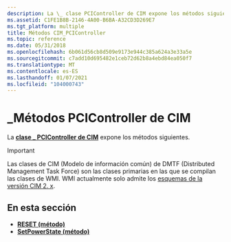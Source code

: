 ```yaml
---
description: La \_ clase PCIController de CIM expone los métodos siguientes.
ms.assetid: C1FE1B8B-2146-4A00-B6BA-A32CD3D269E7
ms.tgt_platform: multiple
title: Métodos CIM_PCIController
ms.topic: reference
ms.date: 05/31/2018
ms.openlocfilehash: 6b061d56cb8d509e9173e944c385a624a3e33a5e
ms.sourcegitcommit: c7add10d695482e1ceb72d62b8a4ebd84ea050f7
ms.translationtype: MT
ms.contentlocale: es-ES
ms.lasthandoff: 01/07/2021
ms.locfileid: "104000743"
---
```

# <a name="cim_pcicontroller-methods"></a>\_Métodos PCIController de CIM

La [**clase \_ PCIController de CIM**](cim-pcicontroller.md) expone los métodos siguientes.

> [!IMPORTANT]
> Las clases de CIM (Modelo de información común) de DMTF (Distributed Management Task Force) son las clases primarias en las que se compilan las clases de WMI. WMI actualmente solo admite los [esquemas de la versión CIM 2. x](https://dmtf.org/standards/cim/schemas).

 

## <a name="in-this-section"></a>En esta sección

-   [**RESET (método)**](reset-method-in-class-cim-pcicontroller.md)
-   [**SetPowerState (método)**](setpowerstate-method-in-class-cim-pcicontroller.md)

 

 




